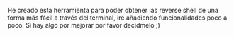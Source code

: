 He creado esta herramienta para poder obtener las reverse shell de una forma más fácil a través del terminal, iré añadiendo funcionalidades poco a poco. 
Si hay algo por mejorar por favor decídmelo ;)
